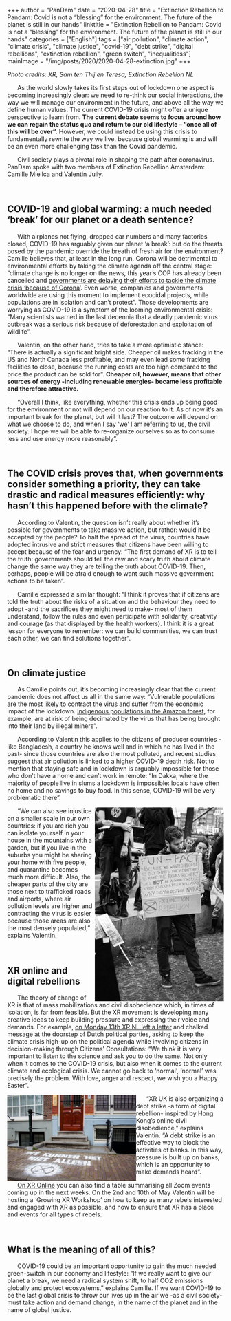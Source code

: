 +++
author = "PanDam"
date = "2020-04-28"
title = "Extinction Rebellion to Pandam: Covid is not a “blessing” for the environment. The future of the planet is still in our hands"
linktitle = "Extinction Rebellion to Pandam: Covid is not a “blessing” for the environment. The future of the planet is still in our hands"
categories = ["English"]
tags = ["air pollution", "climate action",
"climate crisis", "climate justice", "covid-19", "debt strike", "digital rebellions", "extinction rebellion", "green switch", "inequalitiess"]
mainImage = "/img/posts/2020/2020-04-28-extinction.jpg"
+++

_Photo credits: XR, Sam ten Thij en Teresa, Extinction Rebellion NL_

&nbsp;&nbsp;&nbsp;&nbsp;&nbsp;&nbsp;As the world slowly takes its first steps out of lockdown one aspect is becoming increasingly clear: we need to re-think our social interactions, the way we will manage our environment in the future, and above all the way we define human values. The current COVID-19 crisis might offer a unique perspective to learn from. **The current debate seems to focus around how we can regain the status quo and return to our old lifestyle – “once all of this will be over“.** However, we could instead be using this crisis to fundamentally rewrite the way we live,  because global warming is and will be an even more challenging task than the Covid pandemic.

&nbsp;&nbsp;&nbsp;&nbsp;&nbsp;&nbsp;Civil society plays a pivotal role in shaping the path after coronavirus. PanDam spoke with two members of Extinction Rebellion Amsterdam: Camille Miellca and Valentin Jully.

<br>

## COVID-19 and global warming: a much needed ‘break’ for our planet or a death sentence?

&nbsp;&nbsp;&nbsp;&nbsp;&nbsp;&nbsp;With airplanes not flying, dropped car numbers and many factories closed, COVID-19 has arguably given our planet ‘a break’: but do the threats posed by the pandemic override the breath of fresh air for the environment? Camille believes that, at least in the long run, Corona will be detrimental to environmental efforts by taking the climate agenda off the central stage: “climate change is no longer on the news, this year’s COP has already been cancelled and [governments are delaying their efforts to tackle the climate crisis ‘because of Corona’](https://www.dutchnews.nl/news/2020/04/dutch-to-delay-carbon-tax-for-industry-because-of-coronavirus-fd/). Even worse, companies and governments worldwide are using this moment to implement ecocidal projects, while populations are in isolation and can’t protest”. Those developments are worrying as COVID-19 is a symptom of the looming environmental crisis: “Many scientists warned in the last decennia that a deadly pandemic virus outbreak was a serious risk because of deforestation and exploitation of wildlife”.

&nbsp;&nbsp;&nbsp;&nbsp;&nbsp;&nbsp;Valentin, on the other hand, tries to take a more optimistic stance: “There is actually a significant bright side. Cheaper oil makes fracking in the US and North Canada less profitable, and may even lead some fracking facilities to close, because the running costs are too high compared to the price the product can be sold for”. **Cheaper oil, however, means that other sources of energy -including renewable energies- became less profitable and therefore attractive.**

&nbsp;&nbsp;&nbsp;&nbsp;&nbsp;&nbsp;“Overall I think, like everything, whether this crisis ends up being good for the environment or not will depend on our reaction to it. As of now it’s an important break for the planet, but will it last? The outcome will depend on what we choose to do, and when I say ‘we’ I am referring to us, the civil society. I hope we will be able to re-organize ourselves so as to consume less and use energy more reasonably”.

<br>

## The COVID crisis proves that, when governments consider something a priority, they can take drastic and radical measures efficiently: why hasn’t this happened before with the climate?

&nbsp;&nbsp;&nbsp;&nbsp;&nbsp;&nbsp;According to Valentin, the question isn’t really about whether it’s possible for governments to take massive action, but rather: would it be accepted by the people? To halt the spread of the virus, countries have adopted intrusive and strict measures that citizens have been willing to accept because of the fear and urgency: “The first demand of XR is to tell the truth: governments should tell the raw and scary truth about climate change the same way they are telling the truth about COVID-19. Then, perhaps, people will be afraid enough to want such massive government actions to be taken”.

&nbsp;&nbsp;&nbsp;&nbsp;&nbsp;&nbsp;Camille expressed a similar thought: “I think it proves that if citizens are told the truth about the risks of a situation and the behaviour they need to adopt -and the sacrifices they might need to make- most of them understand, follow the rules and even participate with solidarity, creativity and courage (as that displayed by the health workers). I think it is a great lesson for everyone to remember: we can build communities, we can trust each other, we can find solutions together”.

<br>

## On climate justice

&nbsp;&nbsp;&nbsp;&nbsp;&nbsp;&nbsp;As Camille points out, it’s becoming increasingly clear that the current pandemic does not affect us all in the same way: “Vulnerable populations are the most likely to contract the virus and suffer from the economic impact of the lockdown. [Indigenous populations in the Amazon forest](https://www.theguardian.com/world/2020/apr/10/first-yanomami-covid-19-death-brazl-indigenous), for example, are at risk of being decimated by the virus that has being brought into their land by illegal miners”.

&nbsp;&nbsp;&nbsp;&nbsp;&nbsp;&nbsp;According to Valentin this applies to the citizens of producer countries -like Bangladesh, a country he knows well and in which he has lived in the past- since those countries are also the most polluted, and recent studies suggest that air pollution is linked to a higher COVID-19 death risk. Not to mention that staying safe and in lockdown is arguably impossible for those who don’t have a home and can’t work in remote: “In Dakka, where the majority of people live in slums a lockdown is impossible: locals have often no home and no savings to buy food. In this sense, COVID-19 will be very problematic there”.

<!-- <label style="text-align: right;">Credits to Sam ten Thij en Teresa</br></label> -->
<img alt="" align="right" src="/img/posts/2020/2020-04-28-extinction-2.jpg" width="300px">


&nbsp;&nbsp;&nbsp;&nbsp;&nbsp;&nbsp;“We can also see injustice on a smaller scale in our own countries: if you are rich you can isolate yourself in your house in the mountains with a garden, but if you live in the suburbs you might be sharing your home with five people, and quarantine becomes much more difficult. Also, the cheaper parts of the city are those next to trafficked roads and airports, where air pollution levels are higher and contracting the virus is easier because those areas are also the most densely populated,” explains Valentin.

<br>

## XR online and digital rebellions

&nbsp;&nbsp;&nbsp;&nbsp;&nbsp;&nbsp;The theory of change of XR is that of mass mobilizations and civil disobedience which, in times of isolation, is far from feasible. But the XR movement is developing many creative ideas to keep building pressure and expressing their voice and demands. For example, [on Monday 13th XR NL left a letter](https://extinctionrebellion.nl/en/we-kunnen-het-niet-alleen/) and chalked message at the doorstep of Dutch political parties, asking to keep the climate crisis high-up on the political agenda while involving citizens in decision-making through Citizens’ Consultations: “We think it is very important to listen to the science and ask you to do the same. Not only when it comes to the COVID-19 crisis, but also when it comes to the current climate and ecological crisis. We cannot go back to ‘normal’, ‘normal’ was precisely the problem. With love, anger and respect, we wish you a Happy Easter”.

<!-- <label style="text-align: left;">Credits to Extinction Rebellion NL</br></label> -->
<img alt="" align="left" src="/img/posts/2020/2020-04-28-extinction-3.jpg" width="300px">

&nbsp;&nbsp;&nbsp;&nbsp;&nbsp;&nbsp;“XR UK is also organizing a debt strike -a form of digital rebellion- inspired by Hong Kong’s online civil disobedience,” explains Valentin.  “A debt strike is an effective way to block the activities of banks. In this way, pressure is built up on banks, which is an opportunity to make demands heard”.

&nbsp;&nbsp;&nbsp;&nbsp;&nbsp;&nbsp;[On XR Online](https://docs.google.com/document/u/1/d/e/2PACX-1vR-OuhjS_Jqj2JwJrQ8qZjBdozDhgTCA7MwgSX_5OS4lCnkCjdhbZFRWE-c77q-rPHKKljW5VEFD-V5/pub?fbclid=IwAR2V8oosVliCAmIMZqgT7RLyDtO30cPP-QyQLbRv0Xq4K47Fw9Sp4KBWyZs) you can also find a table summarising all Zoom events coming up in the next weeks. On the 2nd and 10th of May Valentin will be hosting a ‘Growing XR Workshop’ on how to keep as many rebels interested and engaged with XR as possible, and how to ensure that XR has a place and events for all types of rebels.

<br>

## What is the meaning of all of this?

&nbsp;&nbsp;&nbsp;&nbsp;&nbsp;&nbsp;COVID-19 could be an important opportunity to gain the much needed green-switch in our economy and lifestyle: “If we really want to give our planet a break, we need a radical system shift, to half CO2 emissions globally and protect ecosystems,” explains Camille. If we want COVID-19 to be the last global crisis to throw our lives up in the air we -as a civil society- must take action and demand change, in the name of the planet and in the name of global justice.